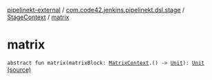 [pipelinekt-external](../../index.md) / [com.code42.jenkins.pipelinekt.dsl.stage](../index.md) / [StageContext](index.md) / [matrix](./matrix.md)

# matrix

`abstract fun matrix(matrixBlock: `[`MatrixContext`](../-matrix-context/index.md)`.() -> `[`Unit`](https://kotlinlang.org/api/latest/jvm/stdlib/kotlin/-unit/index.html)`): `[`Unit`](https://kotlinlang.org/api/latest/jvm/stdlib/kotlin/-unit/index.html) [(source)](https://github.com/code42/pipelinekt/tree/master/dsl/src/main/kotlin/com/code42/jenkins/pipelinekt/dsl/stage/StageContext.kt#L32)